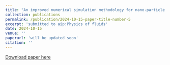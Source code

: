 ```yaml
---
title: "An improved numerical simulation methodology for nano-particle injection through aerodynamic lens systems"
collection: publications
permalink: /publication/2024-10-15-paper-title-number-5
excerpt: 'submitted to aip:Physics of fluids'
date: 2024-10-15
venue: ''
paperurl: 'will be updated soon'
citation: ''
---
```


[Download paper here]()
